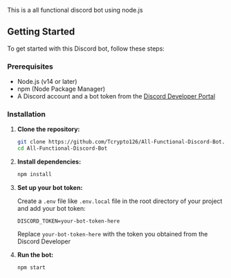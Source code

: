 This is a all functional discord bot using node.js

## Getting Started

To get started with this Discord bot, follow these steps:

### Prerequisites

- Node.js (v14 or later)
- npm (Node Package Manager)
- A Discord account and a bot token from the [Discord Developer Portal](https://discord.com/developers/applications)

### Installation

1. **Clone the repository:**

   ```bash
   git clone https://github.com/Tcrypto126/All-Functional-Discord-Bot.git
   cd All-Functional-Discord-Bot
   ```

2. **Install dependencies:**

   ```bash
   npm install
   ```

3. **Set up your bot token:**

    Create a `.env` file like `.env.local` file in the root directory of your project and add your bot token:

    ```
    DISCORD_TOKEN=your-bot-token-here
    ```
    Replace `your-bot-token-here` with the token you obtained from the Discord Developer

4. **Run the bot:**
    ```bash
    npm start
    ```
  